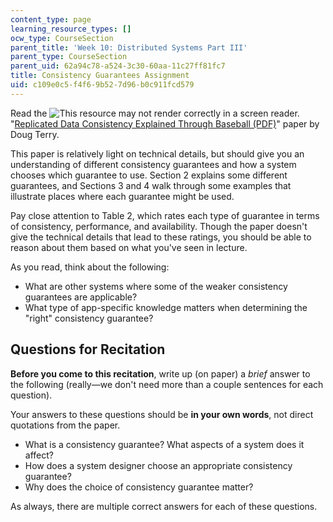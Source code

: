 ```yaml
---
content_type: page
learning_resource_types: []
ocw_type: CourseSection
parent_title: 'Week 10: Distributed Systems Part III'
parent_type: CourseSection
parent_uid: 62a94c78-a524-3c30-60aa-11c27ff81fc7
title: Consistency Guarantees Assignment
uid: c109e0c5-f4f6-9b52-7d96-b0c911fcd579
---
```


Read the ![This resource may not render correctly in a screen reader.](/images/inacessible.gif)"[Replicated Data Consistency Explained Through Baseball (PDF)](https://www.microsoft.com/en-us/research/wp-content/uploads/2011/10/ConsistencyAndBaseballReport.pdf)" paper by Doug Terry.

This paper is relatively light on technical details, but should give you an understanding of different consistency guarantees and how a system chooses which guarantee to use. Section 2 explains some different guarantees, and Sections 3 and 4 walk through some examples that illustrate places where each guarantee might be used.

Pay close attention to Table 2, which rates each type of guarantee in terms of consistency, performance, and availability. Though the paper doesn't give the technical details that lead to these ratings, you should be able to reason about them based on what you've seen in lecture.

As you read, think about the following:

*   What are other systems where some of the weaker consistency guarantees are applicable?
*   What type of app-specific knowledge matters when determining the "right" consistency guarantee?

Questions for Recitation
------------------------

**Before you come to this recitation**, write up (on paper) a _brief_ answer to the following (really—we don't need more than a couple sentences for each question).  

Your answers to these questions should be **in your own words**, not direct quotations from the paper.

*   What is a consistency guarantee? What aspects of a system does it affect?
*   How does a system designer choose an appropriate consistency guarantee?
*   Why does the choice of consistency guarantee matter?

As always, there are multiple correct answers for each of these questions.